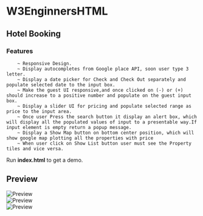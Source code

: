 # W3EnginnersHTML

## Hotel Booking

### Features
        ~ Responsive Design.
        ~ Display autocompletes from Google place API, soon user type 3 letter.
        ~ Display a date picker for Check and Check Out separately and populate selected date to the input box.
        ~ Make the guest UI responsive,and once clicked on (-) or (+) should increase to a positive number and populate on the guest input box.
        ~ Display a slider UI for pricing and populate selected range as price to the input area.
        ~ Once user Press the search button it display an alert box, which will display all the populated values of input to a presentable way.If input element is empty return a popup message. 
        ~ Display a Show Map button on bottom center position, which will show google map plotting all the properties with price
        ~ When user click on Show List button user must see the Property tiles and vice versa.

<note> Run <b>index.html</b> to get a demo.</note> 
## Preview

![Preview](https://i.ibb.co/fk7GvC5/body.png)<br>
![Preview](https://i.ibb.co/xqN6VH6/search.png)<br>
![Preview](https://i.ibb.co/Ms0g9RN/map.png)<br>
